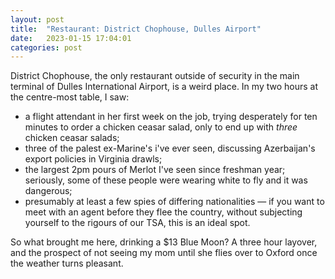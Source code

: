 ```yaml
---
layout: post
title:  "Restaurant: District Chophouse, Dulles Airport"
date:   2023-01-15 17:04:01
categories: post
---
```


District Chophouse, the only restaurant outside of security in the main terminal of Dulles International Airport, is a weird place. In my two hours at the centre-most table, I saw:

- a flight attendant in her first week on the job, trying desperately for ten minutes to order a chicken ceasar salad, only to end up with *three* chicken ceasar salads;
- three of the palest ex-Marine's i've ever seen, discussing Azerbaijan's export policies in Virginia drawls;
- the largest 2pm pours of Merlot I've seen since freshman year; seriously, some of these people were wearing white to fly and it was dangerous;
- presumably at least a few spies of differing nationalities — if you want to meet with an agent before they flee the country, without subjecting yourself to the rigours of our TSA, this is an ideal spot. 

So what brought me here, drinking a $13 Blue Moon? A three hour layover, and the prospect of not seeing my mom until she flies over to Oxford once the weather turns pleasant. 
